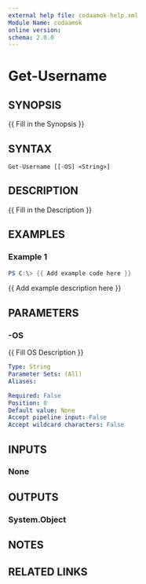 ```yaml
---
external help file: codaamok-help.xml
Module Name: codaamok
online version:
schema: 2.0.0
---
```


# Get-Username

## SYNOPSIS
{{ Fill in the Synopsis }}

## SYNTAX

```
Get-Username [[-OS] <String>]
```

## DESCRIPTION
{{ Fill in the Description }}

## EXAMPLES

### Example 1
```powershell
PS C:\> {{ Add example code here }}
```

{{ Add example description here }}

## PARAMETERS

### -OS
{{ Fill OS Description }}

```yaml
Type: String
Parameter Sets: (All)
Aliases:

Required: False
Position: 0
Default value: None
Accept pipeline input: False
Accept wildcard characters: False
```

## INPUTS

### None
## OUTPUTS

### System.Object
## NOTES

## RELATED LINKS
